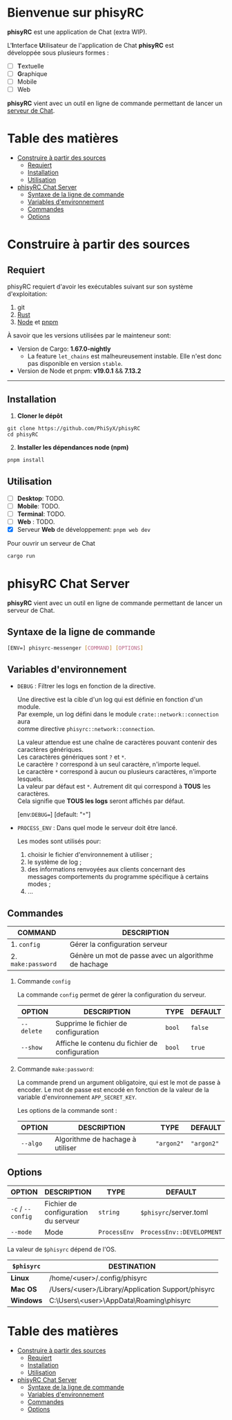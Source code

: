 # Bienvenue sur phisyRC

**phisyRC** est une application de Chat (extra WIP).

L'**I**nterface **U**tilisateur de l'application de Chat **phisyRC** est\
développée sous plusieurs formes :

- [ ] **T**extuelle
- [ ] **G**raphique
- [ ] Mobile
- [ ] Web

**phisyRC** vient avec un outil en ligne de commande permettant de lancer un\
[serveur de Chat](docs/developers/chat-server.md).


# Table des matières
- [Construire à partir des sources](#construire-a-partir-des-sources)
	- [Requiert](#requiert)
	- [Installation](#installation)
	- [Utilisation](#utilisation)
- [phisyRC Chat Server](#phisyrc-chat-server)
	- [Syntaxe de la ligne de commande](#syntaxe-de-la-ligne-de-commande)
	- [Variables d'environnement](#variables-denvironnement)
	- [Commandes](#commandes)
	- [Options](#options)

# Construire à partir des sources

## Requiert

phisyRC requiert d'avoir les exécutables suivant sur son système d'exploitation:

1. git
2. [Rust](https://www.rust-lang.org/tools/install)
3. [Node](https://nodejs.org/) et [pnpm](https://pnpm.io/installation)

À savoir que les versions utilisées par le mainteneur sont:

-   Version de Cargo: **1.67.0-nightly**
    -   La feature `let_chains` est malheureusement instable. Elle n'est donc
        pas disponible en version `stable`.
-   Version de Node et pnpm: **v19.0.1** && **7.13.2**

---

## Installation

1. **Cloner le dépôt**

```shell
git clone https://github.com/PhiSyX/phisyRC
cd phisyRC
```

2. **Installer les dépendances node (npm)**

```bash
pnpm install
```

## Utilisation

-   [ ] **Desktop**: TODO.
-   [ ] **Mobile**: TODO.
-   [ ] **Terminal**: TODO.
-   [ ] **Web** : TODO.
-   [x] Serveur **Web** de développement: `pnpm web dev`

Pour ouvrir un serveur de Chat

```bash
cargo run
```

# phisyRC Chat Server

**phisyRC** vient avec un outil en ligne de commande permettant de lancer un\
serveur de Chat.

## Syntaxe de la ligne de commande

```sh
[ENV=] phisyrc-messenger [COMMAND] [OPTIONS]
```

## Variables d'environnement

- `DEBUG` : Filtrer les logs en fonction de la directive.

  Une directive est la cible d'un log qui est définie en fonction d'un module.\
  Par exemple, un log défini dans le module `crate::network::connection` aura\
  comme directive `phisyrc::network::connection`.

  La valeur attendue est une chaîne de caractères pouvant contenir des\
  caractères génériques.\
  Les caractères génériques sont `?` et `*`.\
  Le caractère `?` correspond à un seul caractère, n'importe lequel.\
  Le caractère `*` correspond à aucun ou plusieurs caractères, n'importe\
  lesquels.\
  La valeur par défaut est `*`. Autrement dit qui correspond à **TOUS** les\
  caractères.\
  Cela signifie que **TOUS les logs** seront affichés par défaut.

  [env:`DEBUG=`] [default: "`*`"]

- `PROCESS_ENV` : Dans quel mode le serveur doit être lancé.

  Les modes sont utilisés pour:

  1. choisir le fichier d'environnement à utiliser ;
  2. le système de log ;
  3. des informations renvoyées aux clients concernant des
     \
     messages comportements du programme spécifique à certains modes ;
  4. ...

## Commandes

| COMMAND            | DESCRIPTION                                          |
| ------------------ | ---------------------------------------------------- |
| 1. `config`        | Gérer la configuration serveur                       |
| 2. `make:password` | Génère un mot de passe avec un algorithme de hachage |

1. Commande `config`

   La commande `config` permet de gérer la configuration du serveur.

   | OPTION     | DESCRIPTION                                    | TYPE   | DEFAULT |
   | ---------- | ---------------------------------------------- | ------ | ------- |
   | `--delete` | Supprime le fichier de configuration           | `bool` | `false` |
   | `--show`   | Affiche le contenu du fichier de configuration | `bool` | `true`  |

2. Commande `make:password`:

   La commande prend un argument obligatoire, qui est le mot de passe à\
   encoder. Le mot de passe est encodé en fonction de la valeur de la\
   variable d'environnement `APP_SECRET_KEY`.

   Les options de la commande sont :

   | OPTION   | DESCRIPTION                      | TYPE       | DEFAULT    |
   | -------- | -------------------------------- | ---------- | ---------- |
   | `--algo` | Algorithme de hachage à utiliser | `"argon2"` | `"argon2"` |

## Options

| OPTION            | DESCRIPTION                         | TYPE         | DEFAULT                   |
| ----------------- | ----------------------------------- | ------------ | ------------------------- |
| `-c` / `--config` | Fichier de configuration du serveur | `string`     | `$phisyrc`/server.toml    |
| `--mode`          | Mode                                | `ProcessEnv` | `ProcessEnv::DEVELOPMENT` |

La valeur de `$phisyrc` dépend de l'OS.

| `$phisyrc`  | DESTINATION                                             |
| ----------- | ------------------------------------------------------- |
| **Linux**   | /home/&lt;user&gt;/.config/phisyrc                      |
| **Mac OS**  | /Users/&lt;user&gt;/Library/Application Support/phisyrc |
| **Windows** | C:\Users\\&lt;user&gt;\AppData\Roaming\phisyrc          |


# Table des matières
- [Construire à partir des sources](#construire-a-partir-des-sources)
	- [Requiert](#requiert)
	- [Installation](#installation)
	- [Utilisation](#utilisation)
- [phisyRC Chat Server](#phisyrc-chat-server)
	- [Syntaxe de la ligne de commande](#syntaxe-de-la-ligne-de-commande)
	- [Variables d'environnement](#variables-denvironnement)
	- [Commandes](#commandes)
	- [Options](#options)
